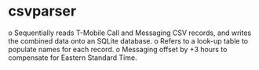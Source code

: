 # csvparser

o Sequentially reads T-Mobile Call and Messaging CSV records, and writes the combined data onto an SQLite database.
o Refers to a look-up table to populate names for each record.
o Messaging offset by +3 hours to compensate for Eastern Standard Time.
